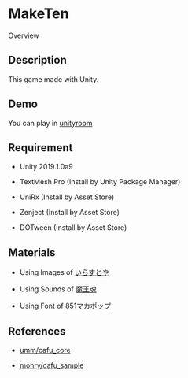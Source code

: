 MakeTen
====

Overview

## Description

This game made with Unity.

## Demo

You can play in [unityroom](https://unityroom.com/games/make10)

## Requirement

- Unity 2019.1.0a9

- TextMesh Pro (Install by Unity Package Manager)

- UniRx (Install by Asset Store)

- Zenject (Install by Asset Store)

- DOTween (Install by Asset Store)

## Materials

- Using Images of [いらすとや](https://www.irasutoya.com/)

- Using Sounds of [魔王魂](https://maoudamashii.jokersounds.com/)

- Using Font of [851マカポップ](https://fontbear.net/851mkpop/)

## References

- [umm/cafu_core](https://github.com/umm/cafu_core)

- [monry/cafu_sample](https://github.com/monry/cafu_sample)
